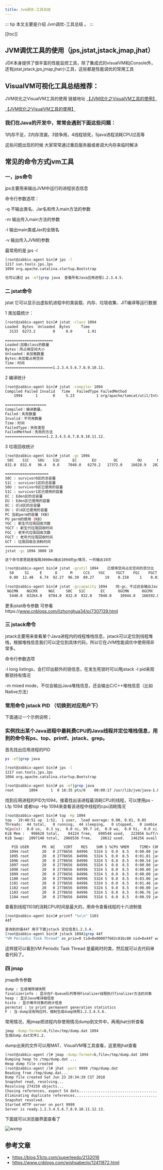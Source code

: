 ```yaml
---
title: Jvm调优-工具总结
---
```


::: tip
本文主要是介绍 Jvm调优-工具总结 。
:::

[[toc]]

## JVM调优工具的使用（jps,jstat,jstack,jmap,jhat）

JDK本身提供了很丰富的性能监控工具，除了集成式的visualVM和jConsole外，还有jstat,jstack,jps,jmap,jhat小工具，这些都是性能调优的常用工具


## VisualVM可视化工具总结推荐：

JVM优化之VisualVM工具的使用 链接地址 [【JVM优化之VisualVM工具的使用】](https://www.cnblogs.com/wishsaber/p/12411872.html)

[【JVM优化之VisualVM工具的使用】](https://www.cnblogs.com/wishsaber/p/12411872.html)

### 我们在Java的开发中，常常会遇到下面这些问题：

1内存不足，2内存泄漏，3锁争用，4线程锁死，5java进程消耗CPU过高等

这些问题出现的时候 大家常常通过重启服务器或者调大内存来临时解决

## 常见的命令方式jvm工具

### 一，jps命令

jps主要用来输出JVM中运行的进程状态信息

命令行参数选项：

-q 不输出类名、Jar名和传入main方法的参数

-m 输出传入main方法的参数

-l 输出main类或Jar的全限名

-v 输出传入JVM的参数



最常用的是 jps -l

```bash
[root@zabbix-agent bin]# jps -l
1217 sun.tools.jps.Jps
1094 org.apache.catalina.startup.Bootstrap

也可以通过 ps -ef|grep java  查看所有Java应用进程1.2.3.4.5.
```



### 二 jstat命令

jstat 它可以显示出虚拟机进程中的类装载、内存、垃圾收集、JIT编译等运行数据

1 类加载统计：

```bash
[root@zabbix-agent bin]# jstat -class 1094
Loaded  Bytes  Unloaded  Bytes     Time   
  3133  6273.2        0     0.0       1.91
  
======================
Loaded:加载class的数量
Bytes：所占用空间大小
Unloaded：未加载数量
Bytes:未加载占用空间
Time：时间
======================1.2.3.4.5.6.7.8.9.10.11.
```



2 编译统计

```bash
[root@zabbix-agent bin]# jstat -compiler 1094
Compiled Failed Invalid   Time   FailedType FailedMethod
    1994      1       0     5.23          1 org/apache/tomcat/util/IntrospectionUtils setProperty
    
===================
Compiled：编译数量。
Failed：失败数量
Invalid：不可用数量
Time：时间
FailedType：失败类型
FailedMethod：失败的方法
===================1.2.3.4.5.6.7.8.9.10.11.12.
```



3 垃圾回收统计

```bash
[root@zabbix-agent bin]# jstat -gc 1094
 S0C    S1C    S0U    S1U      EC       EU        OC         OU       MC     MU    CCSC   CCSU   YGC     YGCT    FGC    FGCT     GCT   
832.0  832.0   96.4   0.0    7040.0   6278.2   17372.0    16028.9   20224.0 19493.8 2304.0 2056.7     18    0.141   1      0.030    0.171

====================
S0C : survivor0区的总容量
S1C : survivor1区的总容量
S0U : survivor0区已使用的容量
S1C : survivor1区已使用的容量
EC : Eden区的总容量
EU : Eden区已使用的容量
OC : Old区的总容量
OU : Old区已使用的容量
PC 当前perm的容量 (KB)
PU perm的使用 (KB)
YGC : 新生代垃圾回收次数
YGCT : 新生代垃圾回收时间
FGC : 老年代垃圾回收次数
FGCT : 老年代垃圾回收时间
GCT : 垃圾回收总消耗时间
====================
jstat -gc 1094 3000 10

这个命令意思就是每隔3000ms输出1094的gc情况，一共输出10次

[root@zabbix-agent bin]# jstat -gcutil 1094    已使用空间占总空间的百分比
  S0     S1     E      O      M     CCS    YGC     YGCT    FGC    FGCT     GCT   
  0.00  12.48   6.74  92.27  96.39  89.27     19    0.158     1    0.030    0.187
  
[root@zabbix-agent bin]# jstat -gccapacity 1094    同-gc，不过还会输出Java堆各区域使用到的最大、最小空间 （堆内存统计）
 NGCMN    NGCMX     NGC     S0C   S1C       EC      OGCMN      OGCMX       OGC         OC       MCMN     MCMX      MC     CCSMN    CCSMX     CCSC    YGC    FGC 
  5440.0  83264.0   8704.0  832.0  832.0   7040.0    10944.0   166592.0    17372.0    17372.0      0.0 1067008.0  20224.0      0.0 1048576.0   2304.0     19     11.2.3.4.5.6.7.8.9.10.11.12.13.14.15.16.17.18.19.20.21.22.23.24.25.26.27.28.29.30.31.32.
```

更多jstat命令参数 可参看https://www.cnblogs.com/lizhonghua34/p/7307139.html



### 三 jstack命令

jstack主要用来查看某个Java进程内的线程堆栈信息，jstack可以定位到线程堆栈，根据堆栈信息我们可以定位到具体代码，所以它在JVM性能调优中使用得非常多。

命令行参数选项

-l long listings，会打印出额外的锁信息，在发生死锁时可以用jstack -l pid来观察锁持有情况

-m mixed mode，不仅会输出Java堆栈信息，还会输出C/C++堆栈信息（比如Native方法）

### 常用命令 jstack PID （切换到对应用户下）

下面通过一个示例说明；

### 实例找出某个Java进程中最耗费CPU的Java线程并定位堆栈信息，用到的命令有ps、top、printf、jstack、grep。

首先找出应用进程的PID

```bash
ps -ef|grep java

[root@zabbix-agent bin]# jps -l
1217 sun.tools.jps.Jps
1094 org.apache.catalina.startup.Bootstrap

[root@zabbix-agent bin]# ps -ef|grep java
root       1094      1  0 18:35 pts/0    00:00:17 /usr/lib/jvm/java-1.8.0-openjdk-1.8.0.161-0.b14.el7_4.x86_64/bin/java -Djava.util.logging.config.file=/home/apache-tomcat-8.5.31/conf/logging.properties -Djava.util.logging.manager=org.apache.juli.ClassLoaderLogManager -Djdk.tls.ephemeralDHKeySize=2048 -Djava.protocol.handler.pkgs=org.apache.catalina.webresources -Dorg.apache.catalina.security.SecurityListener.UMASK=0027 -Dignore.endorsed.dirs= -classpath /home/apache-tomcat-8.5.31/bin/bootstrap.jar:/home/apache-tomcat-8.5.31/bin/tomcat-juli.jar -Dcatalina.base=/home/apache-tomcat-8.5.31 -Dcatalina.home=/home/apache-tomcat-8.5.31 -Djava.io.tmpdir=/home/apache-tomcat-8.5.31/temp org.apache.catalina.startup.Bootstrap start1.2.3.4.5.6.7.8.
```

找到应用进程的PID为1094，接着找出该进程最消耗CPU的线程，可以使用ps -Lfp 1094 或者top -Hp 1094来查看该进程中线程的cpu消耗情况

```bash
[root@zabbix-agent bin]# top -Hp 1094
top - 19:40:51 up  1:52,  1 user,  load average: 0.00, 0.01, 0.05
Threads:  44 total,   0 running,  44 sleeping,   0 stopped,   0 zombie
%Cpu(s):  0.0 us,  0.3 sy,  0.0 ni, 99.7 id,  0.0 wa,  0.0 hi,  0.0 si,  0.0 st
KiB Mem :   998628 total,    84224 free,   690548 used,   223856 buff/cache
KiB Swap:  2097148 total,  2068536 free,    28612 used.   146256 avail Mem 

   PID USER      PR  NI    VIRT    RES    SHR S %CPU %MEM     TIME+ COMMAND                                         
  1094 root      20   0 2778656  84996   5324 S  0.0  8.5   0:00.00 java                                            
  1095 root      20   0 2778656  84996   5324 S  0.0  8.5   0:01.01 java                                            
  1096 root      20   0 2778656  84996   5324 S  0.0  8.5   0:00.54 java                                            
  1097 root      20   0 2778656  84996   5324 S  0.0  8.5   0:00.00 java                                            
  1098 root      20   0 2778656  84996   5324 S  0.0  8.5   0:00.00 java                                            
  1099 root      20   0 2778656  84996   5324 S  0.0  8.5   0:00.00 java                                            
  1100 root      20   0 2778656  84996   5324 S  0.0  8.5   0:03.06 java                                            
  1101 root      20   0 2778656  84996   5324 S  0.0  8.5   0:01.46 java                                            
  1102 root      20   0 2778656  84996   5324 S  0.0  8.5   0:00.00 java                                            
  1103 root      20   0 2778656  84996   5324 S  0.0  8.5   0:06.76 java                                            
  1104 root      20   0 2778656  84996   5324 S  0.0  8.5   0:00.59 java1.2.3.4.5.6.7.8.9.10.11.12.13.14.15.16.17.18.19.
```

查看到线程1103的消耗CPU时间是最大的，用命令查看线程的十六进制值

```bash
[root@zabbix-agent bin]# printf "%x\n" 1103
44f

查询到的值44f 用于下面jstack 定位信息1.2.3.4.
[root@zabbix-agent bin]# jstack 1094|grep 44f
"VM Periodic Task Thread" os_prio=0 tid=0x00007f602c01bc80 nid=0x44f waiting on condition1.2.
```

这样就可以看到VM Periodic Task Thread 是最耗时的类，然后就可以去代码审查代码了。



### 四 jmap



jmap命令参数

```bash
dump : 生成堆转储快照
finalizerinfo : 显示在F-Queue队列等待Finalizer线程执行finalizer方法的对象
heap : 显示Java堆详细信息
histo : 显示堆中对象的统计信息
permstat : to print permanent generation statistics
F : 当-dump没有响应时，强制生成dump快照1.2.3.4.5.6.
```

常用情况，用jmap把进程内存使用情况dump到文件中，再用jhat分析查看

```bash
jmap -dump:format=b,file=/tmp/dump.dat 1094
生成dump.dat文件1.2.
```

dump出来的文件可以用MAT、VisualVM等工具查看，这里用jhat查看

```bash
[root@zabbix-agent /]# jmap -dump:format=b,file=/tmp/dump.dat 1094
Dumping heap to /tmp/dump.dat ...
Heap dump file created
[root@zabbix-agent /]# jhat -port 9999 /tmp/dump.dat 
Reading from /tmp/dump.dat...
Dump file created Sat Jun 23 20:34:39 CST 2018
Snapshot read, resolving...
Resolving 274150 objects...
Chasing references, expect 54 dots......................................................
Eliminating duplicate references......................................................
Snapshot resolved.
Started HTTP server on port 9999
Server is ready.1.2.3.4.5.6.7.8.9.10.11.12.13.
```

下面就可以浏览器界面查看了

<img class= "zoom-custom-imgs" :src="$withBase('/assets/img/dev/tool/jvm-1.png')" alt="wxmp">


## 参考文章
* https://blog.51cto.com/superleedo/2132016
* https://www.cnblogs.com/wishsaber/p/12411872.html